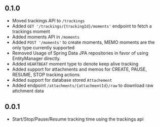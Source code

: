 0.1.0
-----
- Moved trackings API to `/trackings`
- Added `GET '/trackings/{trackingId}/moments'` endpoint to fetch a trackings moment
- Added moments API in `/moments`
- Added `POST '/moments'` to create moments, MEMO moments are the only type currently supported
- Removed Usage of Spring Data JPA repositories in favor of using EntityManager directly.
- Added `HEARTBEAT` moment type to denote keep alive tracking
- Added support for attachments and memos for CREATE, PAUSE, RESUME, STOP tracking actions
- Added support for database stored `Attachement`
- Added endpoint `/attachments/{attachmentId}/raw` to download raw attchment data

0.0.1
-----
- Start/Stop/Pause/Resume tracking time using the trackings api
